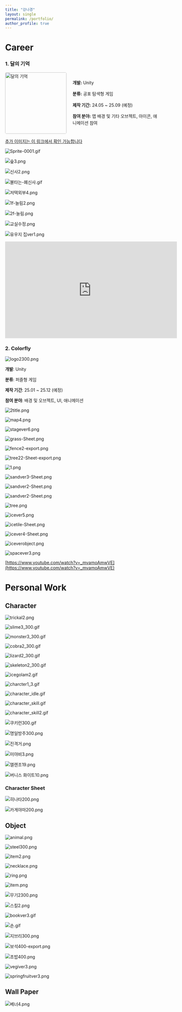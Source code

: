 ```yaml
---
title: "강나경"
layout: single
permalink: /portfolio/
author_profile: true
---
```




# Career

### 1. 달의 기억

<div style="display: flex; align-items: center; gap: 20px;">
  <!-- 왼쪽 이미지 -->
  <img src="/images/portfolio/4109015e-63ba-4a6d-9fa1-f54743cf8128.png" alt="달의 기억" style="width: 200px; border-radius: 4px;">

  <!-- 오른쪽 설명 -->
  <div style="font-size: 14px; line-height: 1.6;">
    <p><strong>개발:</strong> Unity</p>
    <p><strong>분류:</strong> 공포 탐색형 게임</p>
    <p><strong>제작 기간:</strong> 24.05 ~ 25.09 (예정)</p>
    <p><strong>참여 분야:</strong> 맵 배경 및 기타 오브젝트, 아이콘, 애니메이션 참여</p>
  </div>
</div>

<p>
  <a href="https://www.artstation.com/artwork/XJJoa3" target="_blank">
    추가 이미지는 이 링크에서 확인 가능합니다
  </a>
</p>

<img src="/images/portfolio/Sprite-0001.gif" class="center-image" alt="Sprite-0001.gif">

![숲3.png](/images/portfolio/%EC%88%B23.png)

![신사2.png](/images/portfolio/%EC%8B%A0%EC%82%AC2.png)

![불타는-폐신사.gif](/images/portfolio/%EB%B6%88%ED%83%80%EB%8A%94-%ED%8F%90%EC%8B%A0%EC%82%AC.gif)

![저택외부4.png](/images/portfolio/%EC%A0%80%ED%83%9D%EC%99%B8%EB%B6%804.png)

![1f-늘림2.png](/images/portfolio/1f-%EB%8A%98%EB%A6%BC2.png)

![2f-늘림.png](/images/portfolio/2f-%EB%8A%98%EB%A6%BC.png)

![교실수정.png](/images/portfolio/%EA%B5%90%EC%8B%A4%EC%88%98%EC%A0%95.png)

![유우지 집ver1.png](/images/portfolio/%EC%9C%A0%EC%9A%B0%EC%A7%80_%EC%A7%91ver1.png)

<iframe width="560" height="315"
  src="https://www.youtube.com/embed/VRJcguli5YE"
  title="YouTube video player"
  frameborder="0"
  allow="accelerometer; autoplay; clipboard-write; encrypted-media; gyroscope; picture-in-picture"
  allowfullscreen>
</iframe>

### 2. Colorfly

![logo2300.png](/images/portfolio/logo2300.png)

**개발**: Unity

**분류**: 퍼즐형 게임

**제작 기간**: 25.01 ~ 25.12 (예정)

**참여 분야**: 배경 및 오브젝트, UI, 애니메이션

![2title.png](/images/portfolio/2title.png)

![map4.png](/images/portfolio/map4.png)

![stagever6.png](/images/portfolio/stagever6.png)

![grass-Sheet.png](/images/portfolio/grass-Sheet.png)

![fence2-export.png](/images/portfolio/fence2-export.png)

![tree22-Sheet-export.png](/images/portfolio/tree22-Sheet-export.png)

![1.png](/images/portfolio/1.png)

![sandver3-Sheet.png](/images/portfolio/sandver3-Sheet.png)

![sandver2-Sheet.png](/images/portfolio/sandver2-Sheet.png)

![sandver2-Sheet.png](/images/portfolio/sandver2-Sheet%201.png)

![tree.png](/images/portfolio/tree.png)

![icever5.png](/images/portfolio/icever5.png)

![icetile-Sheet.png](/images/portfolio/icetile-Sheet.png)

![icever4-Sheet.png](/images/portfolio/icever4-Sheet.png)

![iceverobject.png](/images/portfolio/iceverobject.png)

![spacever3.png](/images/portfolio/spacever3.png)

[https://www.youtube.com/watch?v=_mvamoAmwVE](https://www.youtube.com/watch?v=_mvamoAmwVE)

# Personal Work

## Character

![trickal2.png](/images/portfolio/trickal2.png)

![slime3_300.gif](/images/portfolio/slime3_300.gif)

![monster3_300.gif](/images/portfolio/monster3_300.gif)

![cobra2_300.gif](/images/portfolio/cobra2_300.gif)

![lizard2_300.gif](/images/portfolio/lizard2_300.gif)

![skeleton2_300.gif](/images/portfolio/skeleton2_300.gif)

![icegolam2.gif](/images/portfolio/icegolam2.gif)

![charcter1_3.gif](/images/portfolio/charcter1_3.gif)

![character_idle.gif](/images/portfolio/character_idle.gif)

![character_skill.gif](/images/portfolio/character_skill.gif)

![character_skill2.gif](/images/portfolio/character_skill2.gif)

![쿠키런300.gif](/images/portfolio/%EC%BF%A0%ED%82%A4%EB%9F%B0300.gif)

![명일방주300.png](/images/portfolio/%EB%AA%85%EC%9D%BC%EB%B0%A9%EC%A3%BC300.png)

![진격거.png](/images/portfolio/%EC%A7%84%EA%B2%A9%EA%B1%B0.png)

![미야비3.png](/images/portfolio/%EB%AF%B8%EC%95%BC%EB%B9%843.png)

![엘렌조19.png](/images/portfolio/%EC%97%98%EB%A0%8C%EC%A1%B019.png)

![버니스 화이트10.png](/images/portfolio/%EB%B2%84%EB%8B%88%EC%8A%A4_%ED%99%94%EC%9D%B4%ED%8A%B810.png)

### Character Sheet

![히나타200.png](/images/portfolio/%ED%9E%88%EB%82%98%ED%83%80200.png)

![카게야마200.png](/images/portfolio/%EC%B9%B4%EA%B2%8C%EC%95%BC%EB%A7%88200.png)

## Object

![animal.png](/images/portfolio/animal.png)

![steel300.png](/images/portfolio/steel300.png)

![item2.png](/images/portfolio/item2.png)

![necklace.png](/images/portfolio/necklace.png)

![ring.png](/images/portfolio/ring.png)

![item.png](/images/portfolio/item.png)

![무기2300.png](/images/portfolio/%EB%AC%B4%EA%B8%B02300.png)

![스킬2.png](/images/portfolio/%EC%8A%A4%ED%82%AC2.png)

![bookver3.gif](/images/portfolio/bookver3.gif)

![손.gif](/images/portfolio/%EC%86%90.gif)

![지브리300.png](/images/portfolio/%EC%A7%80%EB%B8%8C%EB%A6%AC300.png)

![보석400-export.png](/images/portfolio/%EB%B3%B4%EC%84%9D400-export.png)

![초밥400.png](/images/portfolio/%EC%B4%88%EB%B0%A5400.png)

![vegiver3.png](/images/portfolio/vegiver3.png)

![springfruitver3.png](/images/portfolio/springfruitver3.png)

## Wall Paper

![베너4.png](/images/portfolio/%EB%B2%A0%EB%84%884.png)
